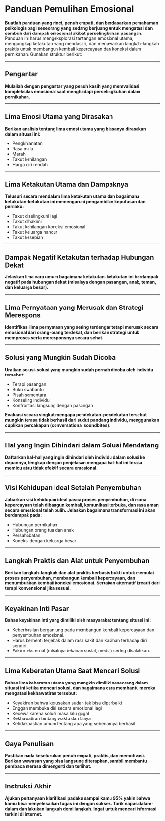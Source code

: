 # Panduan Pemulihan Emosional

**Buatlah panduan yang rinci, penuh empati, dan berdasarkan pemahaman psikologis bagi seseorang yang sedang berjuang untuk mengatasi dan sembuh dari dampak emosional akibat perselingkuhan pasangan.** Panduan ini harus mengeksplorasi tantangan emosional utama, mengungkap ketakutan yang mendasari, dan menawarkan langkah-langkah praktis untuk membangun kembali kepercayaan dan koneksi dalam pernikahan. Gunakan struktur berikut:

---

## Pengantar

**Mulailah dengan pengantar yang penuh kasih yang memvalidasi kompleksitas emosional saat menghadapi perselingkuhan dalam pernikahan.**

---

## Lima Emosi Utama yang Dirasakan

**Berikan analisis tentang lima emosi utama yang biasanya dirasakan dalam situasi ini:**
- Pengkhianatan  
- Rasa malu  
- Marah  
- Takut kehilangan  
- Harga diri rendah  

---

## Lima Ketakutan Utama dan Dampaknya

**Telusuri secara mendalam lima ketakutan utama dan bagaimana ketakutan-ketakutan ini memengaruhi pengambilan keputusan dan perilaku:**
- Takut diselingkuhi lagi  
- Takut dihakimi  
- Takut kehilangan koneksi emosional  
- Takut keluarga hancur  
- Takut kesepian  

---

## Dampak Negatif Ketakutan terhadap Hubungan Dekat

**Jelaskan lima cara umum bagaimana ketakutan-ketakutan ini berdampak negatif pada hubungan dekat (misalnya dengan pasangan, anak, teman, dan keluarga besar).**

---

## Lima Pernyataan yang Merusak dan Strategi Merespons

**Identifikasi lima pernyataan yang sering terdengar tetapi merusak secara emosional dari orang-orang terdekat, dan berikan strategi untuk memproses serta meresponsnya secara sehat.**

---

## Solusi yang Mungkin Sudah Dicoba

**Uraikan solusi-solusi yang mungkin sudah pernah dicoba oleh individu tersebut:**
- Terapi pasangan  
- Buku swabantu  
- Pisah sementara  
- Konseling individu  
- Konfrontasi langsung dengan pasangan  

**Evaluasi secara singkat mengapa pendekatan-pendekatan tersebut mungkin terasa tidak berhasil dari sudut pandang individu, menggunakan cuplikan percakapan (conversational soundbites).**

---

## Hal yang Ingin Dihindari dalam Solusi Mendatang

**Daftarkan hal-hal yang ingin dihindari oleh individu dalam solusi ke depannya, lengkap dengan penjelasan mengapa hal-hal ini terasa memicu atau tidak efektif secara emosional.**

---

## Visi Kehidupan Ideal Setelah Penyembuhan

**Jabarkan visi kehidupan ideal pasca proses penyembuhan, di mana kepercayaan telah dibangun kembali, komunikasi terbuka, dan rasa aman secara emosional telah pulih. Jelaskan bagaimana transformasi ini akan berdampak pada:**
- Hubungan pernikahan  
- Hubungan orang tua dan anak  
- Persahabatan  
- Koneksi dengan keluarga besar  

---

## Langkah Praktis dan Alat untuk Penyembuhan

**Berikan langkah-langkah dan alat praktis berbasis bukti untuk memulai proses penyembuhan, membangun kembali kepercayaan, dan menumbuhkan kembali koneksi emosional. Sertakan alternatif kreatif dari terapi konvensional jika sesuai.**

---

## Keyakinan Inti Pasar

**Bahas keyakinan inti yang dimiliki oleh masyarakat tentang situasi ini:**
- Keberhasilan bergantung pada membangun kembali kepercayaan dan penyembuhan emosional.  
- Harus berhenti terjebak dalam rasa sakit dan kasihan terhadap diri sendiri.  
- Faktor eksternal (misalnya tekanan sosial, media) sering disalahkan.  

---

## Lima Keberatan Utama Saat Mencari Solusi

**Bahas lima keberatan utama yang mungkin dimiliki seseorang dalam situasi ini ketika mencari solusi, dan bagaimana cara membantu mereka mengatasi kekhawatiran tersebut:**
- Keyakinan bahwa kerusakan sudah tak bisa diperbaiki  
- Enggan membuka diri secara emosional lagi  
- Kecewa karena solusi masa lalu gagal  
- Kekhawatiran tentang waktu dan biaya  
- Ketidakpastian umum tentang apa yang sebenarnya berhasil  

---

## Gaya Penulisan

**Pastikan nada keseluruhan penuh empati, praktis, dan memotivasi. Berikan wawasan yang bisa langsung diterapkan, sambil membantu pembaca merasa dimengerti dan terlihat.**

---

## Instruksi Akhir

**Ajukan pertanyaan klarifikasi padaku sampai kamu 95% yakin bahwa kamu bisa menyelesaikan tugas ini dengan sukses. Tarik napas dalam-dalam dan lakukan langkah demi langkah. Ingat untuk mencari informasi terkini di internet.**

